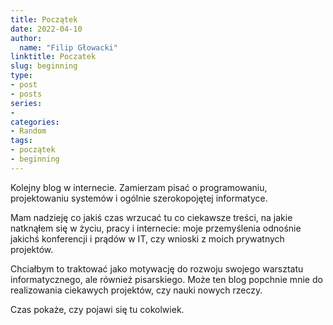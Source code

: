 ```yaml
---
title: Początek
date: 2022-04-10
author:
  name: "Filip Głowacki"
linktitle: Poczatek
slug: beginning
type:
- post
- posts
series:
- 
categories:
- Random
tags:
- początek
- beginning
---
```


Kolejny blog w internecie. Zamierzam pisać o programowaniu, projektowaniu systemów i ogólnie szerokopojętej informatyce.

Mam nadzieję co jakiś czas wrzucać tu co ciekawsze treści, na jakie natknąłem się w życiu, pracy i internecie: moje przemyślenia odnośnie jakichś konferencji i prądów w IT, czy wnioski z moich prywatnych projektów.

Chciałbym to traktować jako motywację do rozwoju swojego warsztatu informatycznego, ale również pisarskiego. Może ten blog popchnie mnie do realizowania ciekawych projektów, czy nauki nowych rzeczy.

Czas pokaże, czy pojawi się tu cokolwiek. 

